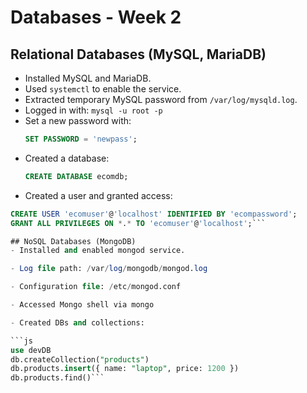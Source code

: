 # Databases - Week 2

## Relational Databases (MySQL, MariaDB)

- Installed MySQL and MariaDB.
- Used `systemctl` to enable the service.
- Extracted temporary MySQL password from `/var/log/mysqld.log`.
- Logged in with: `mysql -u root -p`
- Set a new password with:
  ```sql
  SET PASSWORD = 'newpass';
- Created a database:
  ```sql
  CREATE DATABASE ecomdb;

- Created a user and granted access:

```sql
CREATE USER 'ecomuser'@'localhost' IDENTIFIED BY 'ecompassword';
GRANT ALL PRIVILEGES ON *.* TO 'ecomuser'@'localhost';```

## NoSQL Databases (MongoDB)
- Installed and enabled mongod service.

- Log file path: /var/log/mongodb/mongod.log

- Configuration file: /etc/mongod.conf

- Accessed Mongo shell via mongo

- Created DBs and collections:

```js
use devDB
db.createCollection("products")
db.products.insert({ name: "laptop", price: 1200 })
db.products.find()```

